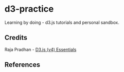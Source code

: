 # d3-practice

Learning by doing - d3.js tutorials and personal sandbox.

## Credits

Raja Pradhan - [D3.js (v4) Essentials](http://rajapradhan.com/blogs/d3-js-v4-essentials/)

## References
